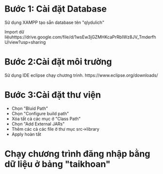 <h1>Bước 1: Cài đặt Database</h1>
<p>Sử dụng XAMPP tạo sẵn database tên "qlydulich"</p>
<p>Import dữ liệuhttps://drive.google.com/file/d/1wsEw3jGZMHKcaPrRbIWz8JV_TmderfhU/view?usp=sharing</p>
<h1>Bước 2:Cài đặt môi trường</h1>
<p>Sử dụng IDE eclipse chạy chương trình. https://www.eclipse.org/downloads/</p>
<h1>Bước 3:Cài đặt thư viện</h1>
<ul>
  <li>Chọn "Bluid Path"</li>
  <li>Chọn "Configure build path"</li>
  <li>Xóa tất cả các mục ở "Class Path"</li>
  <li>Chọn "Add External JARs"</li>
  <li>Thêm các cả các file ở thư mục src->library </li>
  <li>Apply hoàn tất</li>
</ul>
<h1>Chạy chương trình đăng nhập bằng dữ liệu ở bảng "taikhoan"</h1>
